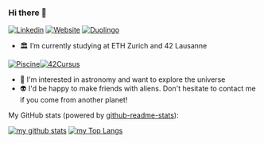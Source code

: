 ### Hi there 👋

[![Linkedin](https://img.shields.io/badge/-LinkedIn-0A66C2?style=flat&logo=Linkedin&logoColor=white)](https://www.linkedin.com/in/yelan-tao/)
[![Website](https://img.shields.io/badge/Website-181717?style=flat&logo=GitHub&logoColor=white)](https://glanfaloth.github.io/portfolio/)
[![Duolingo](https://img.shields.io/badge/Duolingo-58CC02?style=flat&logo=Duolingo&logoColor=white)](https://preview.duolingo.com/profile/glanfaloth)
<!-- [![Lichess](https://img.shields.io/badge/Lichess-000000?style=flat&logo=Lichess&logoColor=white)](https://lichess.org/@/glanfaloth)
[![Instagram](https://img.shields.io/badge/-Instagram-E4405F?style=flat&logo=Instagram&logoColor=white)](https://www.instagram.com/glanfaloth_cevnas/) -->

- 🏛 I’m currently studying at ETH Zurich and 42 Lausanne

[![Piscine](https://badge42.vercel.app/api/v2/cl75w8j7500060gmr6xzkcqyh/stats?cursusId=9&coalitionId=piscine)](https://profile.intra.42.fr/users/ytao)[![42Cursus](https://badge42.vercel.app/api/v2/cl75w8j7500060gmr6xzkcqyh/stats?cursusId=21&coalitionId=191)](https://profile.intra.42.fr/users/ytao)
- 🔭 I'm interested in astronomy and want to explore the universe
- 👽 I'd be happy to make friends with aliens. Don't hesitate to contact me if you come from another planet!

My GitHub stats (powered by [github-readme-stats](https://github.com/anuraghazra/github-readme-stats)):

[![my github stats](https://github-readme-stats.vercel.app/api?username=Glanfaloth&count_private=true&show_icons=true&hide_title=true&hide_border=true&theme=dracula)](https://github.com/Glanfaloth)
[![my Top Langs](https://github-readme-stats.vercel.app/api/top-langs/?username=Glanfaloth&langs_count=10&layout=compact&hide=Lua&hide_title=true&theme=dracula)](https://github.com/Glanfaloth)
